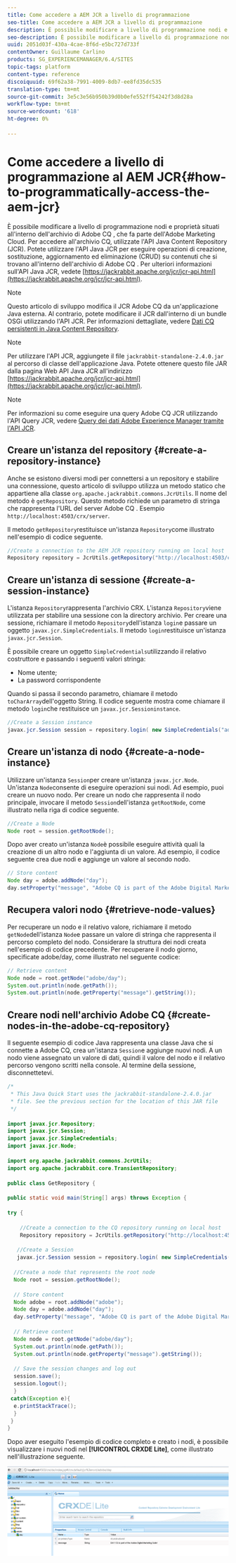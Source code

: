```yaml
---
title: Come accedere a AEM JCR a livello di programmazione
seo-title: Come accedere a AEM JCR a livello di programmazione
description: È possibile modificare a livello di programmazione nodi e proprietà situati all'interno dell'archivio AEM, che fa parte di Adobe Marketing Cloud
seo-description: È possibile modificare a livello di programmazione nodi e proprietà situati all'interno dell'archivio AEM, che fa parte di Adobe Marketing Cloud
uuid: 2051d03f-430a-4cae-8f6d-e5bc727d733f
contentOwner: Guillaume Carlino
products: SG_EXPERIENCEMANAGER/6.4/SITES
topic-tags: platform
content-type: reference
discoiquuid: 69f62a38-7991-4009-8db7-ee8fd35dc535
translation-type: tm+mt
source-git-commit: 3e5c3e56b950b39d0b0efe552ff54242f3d8d28a
workflow-type: tm+mt
source-wordcount: '618'
ht-degree: 0%

---
```



# Come accedere a livello di programmazione al AEM JCR{#how-to-programmatically-access-the-aem-jcr}

È possibile modificare a livello di programmazione nodi e proprietà situati all&#39;interno dell&#39;archivio di Adobe CQ , che fa parte dell&#39;Adobe Marketing Cloud. Per accedere all&#39;archivio CQ, utilizzate l&#39;API Java Content Repository (JCR). Potete utilizzare l&#39;API Java JCR per eseguire operazioni di creazione, sostituzione, aggiornamento ed eliminazione (CRUD) su contenuti che si trovano all&#39;interno dell&#39;archivio di Adobe CQ . Per ulteriori informazioni sull&#39;API Java JCR, vedete [https://jackrabbit.apache.org/jcr/jcr-api.html](https://jackrabbit.apache.org/jcr/jcr-api.html).

>[!NOTE]
>
>Questo articolo di sviluppo modifica il JCR Adobe CQ  da un&#39;applicazione Java esterna. Al contrario, potete modificare il JCR dall&#39;interno di un bundle OSGi utilizzando l&#39;API JCR. Per informazioni dettagliate, vedere [Dati CQ persistenti in Java Content Repository](https://helpx.adobe.com/experience-manager/using/persisting-cq-data-java-content1.html).

>[!NOTE]
>
>Per utilizzare l&#39;API JCR, aggiungete il file `jackrabbit-standalone-2.4.0.jar` al percorso di classe dell&#39;applicazione Java. Potete ottenere questo file JAR dalla pagina Web API Java JCR all&#39;indirizzo [https://jackrabbit.apache.org/jcr/jcr-api.html](https://jackrabbit.apache.org/jcr/jcr-api.html).

>[!NOTE]
>
>Per informazioni su come eseguire una query  Adobe CQ JCR utilizzando l&#39;API Query JCR, vedere [Query dei dati Adobe Experience Manager tramite l&#39;API JCR](https://helpx.adobe.com/experience-manager/using/querying-experience-manager-data-using1.html).

## Creare un&#39;istanza del repository {#create-a-repository-instance}

Anche se esistono diversi modi per connettersi a un repository e stabilire una connessione, questo articolo di sviluppo utilizza un metodo statico che appartiene alla classe `org.apache.jackrabbit.commons.JcrUtils`. Il nome del metodo è `getRepository`. Questo metodo richiede un parametro di stringa che rappresenta l&#39;URL del server Adobe CQ . Esempio `http://localhost:4503/crx/server`.

Il metodo `getRepository`restituisce un&#39;istanza `Repository`come illustrato nell&#39;esempio di codice seguente.

```java
//Create a connection to the AEM JCR repository running on local host
Repository repository = JcrUtils.getRepository("http://localhost:4503/crx/server");
```

## Creare un&#39;istanza di sessione {#create-a-session-instance}

L&#39;istanza `Repository`rappresenta l&#39;archivio CRX. L&#39;istanza `Repository`viene utilizzata per stabilire una sessione con la directory archivio. Per creare una sessione, richiamare il metodo `Repository`dell&#39;istanza `login`e passare un oggetto `javax.jcr.SimpleCredentials`. Il metodo `login`restituisce un&#39;istanza `javax.jcr.Session`.

È possibile creare un oggetto `SimpleCredentials`utilizzando il relativo costruttore e passando i seguenti valori stringa:

* Nome utente;
* La password corrispondente

Quando si passa il secondo parametro, chiamare il metodo `toCharArray`dell&#39;oggetto String. Il codice seguente mostra come chiamare il metodo `login`che restituisce un `javax.jcr.Sessioninstance`.

```java
//Create a Session instance
javax.jcr.Session session = repository.login( new SimpleCredentials("admin", "admin".toCharArray()));
```

## Creare un&#39;istanza di nodo {#create-a-node-instance}

Utilizzare un&#39;istanza `Session`per creare un&#39;istanza `javax.jcr.Node`. Un&#39;istanza `Node`consente di eseguire operazioni sui nodi. Ad esempio, puoi creare un nuovo nodo. Per creare un nodo che rappresenta il nodo principale, invocare il metodo `Session`dell&#39;istanza `getRootNode`, come illustrato nella riga di codice seguente.

```java
//Create a Node
Node root = session.getRootNode();
```

Dopo aver creato un&#39;istanza `Node`è possibile eseguire attività quali la creazione di un altro nodo e l&#39;aggiunta di un valore. Ad esempio, il codice seguente crea due nodi e aggiunge un valore al secondo nodo.

```java
// Store content 
Node day = adobe.addNode("day");
day.setProperty("message", "Adobe CQ is part of the Adobe Digital Marketing Suite!");
```

## Recupera valori nodo {#retrieve-node-values}

Per recuperare un nodo e il relativo valore, richiamare il metodo `getNode`dell&#39;istanza `Node`e passare un valore di stringa che rappresenta il percorso completo del nodo. Considerare la struttura dei nodi creata nell&#39;esempio di codice precedente. Per recuperare il nodo giorno, specificate adobe/day, come illustrato nel seguente codice:

```java
// Retrieve content
Node node = root.getNode("adobe/day");
System.out.println(node.getPath());
System.out.println(node.getProperty("message").getString());
```

## Creare nodi nell&#39;archivio Adobe CQ  {#create-nodes-in-the-adobe-cq-repository}

Il seguente esempio di codice Java rappresenta una classe Java che si connette a  Adobe CQ, crea un&#39;istanza `Session`e aggiunge nuovi nodi. A un nodo viene assegnato un valore di dati, quindi il valore del nodo e il relativo percorso vengono scritti nella console. Al termine della sessione, disconnettetevi.

```java
/*
 * This Java Quick Start uses the jackrabbit-standalone-2.4.0.jar
 * file. See the previous section for the location of this JAR file
 */
 
import javax.jcr.Repository; 
import javax.jcr.Session; 
import javax.jcr.SimpleCredentials; 
import javax.jcr.Node; 
 
import org.apache.jackrabbit.commons.JcrUtils;
import org.apache.jackrabbit.core.TransientRepository;

public class GetRepository {

public static void main(String[] args) throws Exception { 
 
try { 
 
    //Create a connection to the CQ repository running on local host 
    Repository repository = JcrUtils.getRepository("http://localhost:4503/crx/server");
   
   //Create a Session
   javax.jcr.Session session = repository.login( new SimpleCredentials("admin", "admin".toCharArray())); 
 
  //Create a node that represents the root node
  Node root = session.getRootNode(); 
 
  // Store content 
  Node adobe = root.addNode("adobe"); 
  Node day = adobe.addNode("day"); 
  day.setProperty("message", "Adobe CQ is part of the Adobe Digital Marketing Suite!");

  // Retrieve content 
  Node node = root.getNode("adobe/day"); 
  System.out.println(node.getPath()); 
  System.out.println(node.getProperty("message").getString()); 
 
  // Save the session changes and log out
  session.save(); 
  session.logout();
  }
 catch(Exception e){
  e.printStackTrace();
  }
 } 
}
```

Dopo aver eseguito l&#39;esempio di codice completo e creato i nodi, è possibile visualizzare i nuovi nodi nel **[!UICONTROL CRXDE Lite]**, come illustrato nell&#39;illustrazione seguente.

![chlimage_1-68](assets/chlimage_1-68.png)

